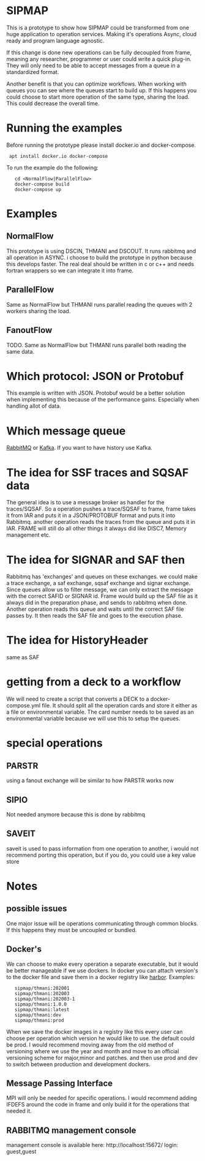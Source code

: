 # SIPMAP
This is a prototype to show how SIPMAP could be transformed from one huge application to operation services. Making it's operations Async, cloud ready and program language agnostic.

If this change is done new operations can be fully decoupled from frame, meaning any researcher, programmer or user could write a quick plug-in. They will only need to be able to accept messages from a queue in a standardized format. 

Another benefit is that you can optimize workflows. When working with queues you can see where the queues start to build up. If this happens you could choose to start more operation of the same type, sharing the load. This could decrease the overall time.  

# Running the examples
Before running the prototype please install docker.io and docker-compose. 
 ```
  apt install docker.io docker-compose
```

To run the example do the following:
 ```
    cd <NormalFlow|ParallelFlow>
    docker-compose build
    docker-compose up
 ```

# Examples
## NormalFlow
This prototype is using DSCIN, THMANI and DSCOUT. It runs rabbitmq and all operation in ASYNC. i choose to build the prototype in python because this develops faster. The real deal should be written in c or c++ and needs fortran wrappers so we can integrate it into frame. 

## ParallelFlow
Same as NormalFlow but THMANI runs parallel reading the queues with 2 workers sharing the load.

## FanoutFlow
TODO. Same as NormalFlow but THMANI runs parallel both reading the same data. 

# Which protocol: JSON or Protobuf
This example is written with JSON. Protobuf would be a better solution when implementing this because of the performance gains. Especially when handling allot of data. 

# Which message queue
[RabbitMQ](https://www.rabbitmq.com/devtools.html) or [Kafka](https://kafka.apache.org/). If you want to have history use Kafka. 

# The idea for SSF traces and SQSAF data
The general idea is to use a message broker as handler for the traces/SQSAF. So a operation pushes a trace/SQSAF to frame, frame takes it from IAR and puts it in a JSON/PROTOBUF format and puts it into Rabbitmq. another operation reads the traces from the queue and puts it in IAR. FRAME will still do all other things it always did like DISC7, Memory management etc. 

# The idea for SIGNAR and SAF then
Rabbitmq has 'exchanges' and queues on these exchanges. we could make a trace exchange, a saf exchange, sqsaf exchange and signar exchange. Since queues allow us to filter message, we can only extract the message with the correct SAFID or SIGNAR id. Frame would build up the SAF file as it always did in the preparation phase, and sends to rabbitmq when done. Another operation reads this queue and waits until the correct SAF file passes by. It then reads the SAF file and goes to the execution phase. 

# The idea for HistoryHeader
same as SAF

# getting from a deck to a workflow
We will need to create a script that converts a DECK to a docker-compose.yml file. It should split all the operation cards and store it either as a file or environmental variable. The card number needs to be saved as an environmental variable because we will use this to setup the queues.

# special operations
## PARSTR
using a fanout exchange will be similar to how PARSTR works now

## SIPIO
Not needed anymore because this is done by rabbitmq

## SAVEIT
saveit is used to pass information from one operation to another, i would not recommend porting this operation, but if you do, you could use a key value store 

# Notes
## possible issues
One major issue will be operations communicating through common blocks. If this happens they must be uncoupled or bundled.

## Docker's
We can choose to make every operation a separate executable, but it would be better manageable if we use dockers. In docker you can attach version's to the docker file and save them in a docker registry like [harbor](https://goharbor.io/). Examples:
```
   sipmap/thmani:202001
   sipmap/thmani:202003
   sipmap/thmani:202003-1
   sipmap/thmani:1.0.0
   sipmap/thmani:latest
   sipmap/thmani:dev
   sipmap/thmani:prod
```
When we save the docker images in a registry like this every user can choose per operation which version he would like to use. the default could be prod. I would recommend moving away from the old method of versioning where we use the year and month and move to an official versioning scheme for major,minor and patches. and then use prod and dev to switch between production and development dockers. 

## Message Passing Interface
MPI will only be needed for specific operations. I would recommend adding IFDEFS around the code in frame and only build it for the operations that needed it. 


## RABBITMQ management console
management console is available here: http://localhost:15672/
login: guest,guest

